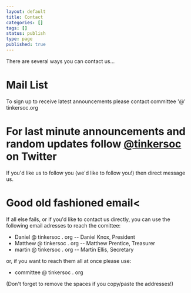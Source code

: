 ```yaml
---
layout: default
title: Contact
categories: []
tags: []
status: publish
type: page
published: true
---
```

There are several ways you can contact us...

# Mail List #

To sign up to receive latest announcements please contact committee '@' tinkersoc.org

# For last minute announcements and random updates follow [@tinkersoc](http://twitter.com/tinkersoc) on Twitter #
If you'd like us to follow you (we'd like to follow you!) then direct message us.

# Good old fashioned email< #

If all else fails, or if you'd like to contact us directly, you can use the following email adresses to reach the comittee:

* Daniel @ tinkersoc . org -- Daniel Knox, President
* Matthew @ tinkersoc . org -- Matthew Prentice, Treasurer
* martin @ tinkersoc . org -- Martin Ellis, Secretary

or, if you want to reach them all at once please use:

* committee @ tinkersoc . org

(Don't forget to remove the spaces if you copy/paste the addresses!)
